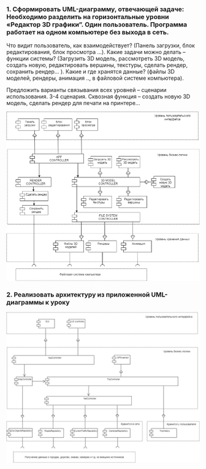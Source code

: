 ### 1. Cформировать UML-диаграмму, отвечающей задаче: Необходимо разделить на горизонтальные уровни «Редактор 3D графики”. Один пользователь. Программа работает на одном компьютере без выхода в сеть.

Что видит пользователь, как взаимодействует? (Панель загрузки, блок редактирования, блок просмотра …).
Какие задачи можно делать – функции системы? (Загрузить 3D модель, рассмотреть 3D модель, создать новую, редактировать вершины, текстуры, сделать рендер, сохранить рендер… ).
Какие и где хранятся данные? (файлы 3D моделей, рендеры, анимация .., в файловой системе компьютера).

Предложить варианты связывания всех уровней – сценарии использования. 3-4 сценария. Сквозная функция – создать новую 3D модель, сделать рендер для печати на принтере…

![Alt text](1.png)

### 2. Реализовать архитектуру из приложенной UML-диаграммы к уроку

![Alt text](UML-diagram.jpg)